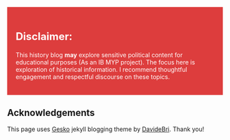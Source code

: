  <div style="background-color: #dd3d3d; color: white; padding: 20px;">
        <h2 style="font-size: 1.5rem;">Disclaimer:</h2>
        <p>This history blog <b>may</b> explore sensitive political content for educational purposes (As an IB MYP project). The focus here is exploration of historical information. I recommend thoughtful engagement and respectful discourse on these topics.</p>
    </div>

    
## Acknowledgements
This page uses [Gesko](https://github.com/DavideBri/Gesko) jekyll blogging theme by [DavideBri](https://github.com/DavideBri). Thank you!
